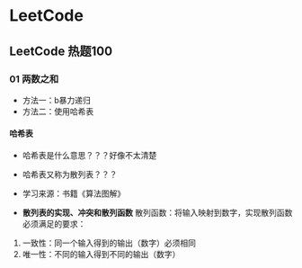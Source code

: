 # LeetCode

## LeetCode 热题100
### 01 两数之和
- 方法一：b暴力递归
- 方法二：使用哈希表


#### 哈希表
- 哈希表是什么意思？？？好像不太清楚
- 哈希表又称为散列表？？？
- 学习来源：书籍《算法图解》

- **散列表的实现、冲突和散列函数**
散列函数：将输入映射到数字，实现散列函数必须满足的要求：
1. 一致性：同一个输入得到的输出（数字）必须相同
2. 唯一性：不同的输入得到不同的输出（数字）


